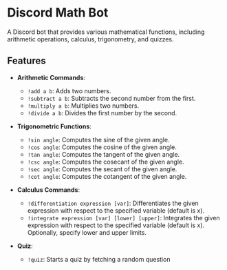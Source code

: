 # Discord Math Bot

A Discord bot that provides various mathematical functions, including arithmetic operations, calculus, trigonometry, and quizzes.

## Features

- **Arithmetic Commands**:
  - `!add a b`: Adds two numbers.
  - `!subtract a b`: Subtracts the second number from the first.
  - `!multiply a b`: Multiplies two numbers.
  - `!divide a b`: Divides the first number by the second.

- **Trigonometric Functions**:
  - `!sin angle`: Computes the sine of the given angle.
  - `!cos angle`: Computes the cosine of the given angle.
  - `!tan angle`: Computes the tangent of the given angle.
  - `!csc angle`: Computes the cosecant of the given angle.
  - `!sec angle`: Computes the secant of the given angle.
  - `!cot angle`: Computes the cotangent of the given angle.

- **Calculus Commands**:
  - `!differentiation expression [var]`: Differentiates the given expression with respect to the specified variable (default is x).
  - `!integrate expression [var] [lower] [upper]`: Integrates the given expression with respect to the specified variable (default is x). Optionally, specify lower and upper limits.

- **Quiz**:
  - `!quiz`: Starts a quiz by fetching a random question
